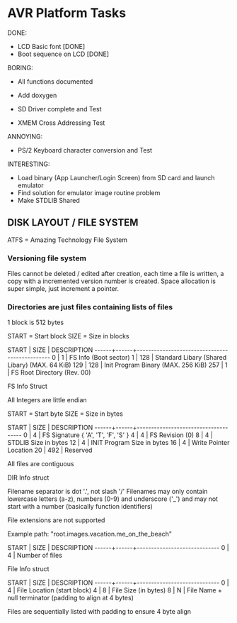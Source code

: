 # AVR Platform Tasks

DONE:
- LCD Basic font [DONE]
- Boot sequence on LCD [DONE]

BORING:
- All functions documented
- Add doxygen

- SD Driver complete and Test
- XMEM Cross Addressing Test

ANNOYING:
- PS/2 Keyboard character conversion and Test

INTERESTING:
- Load binary (App Launcher/Login Screen) from SD card and launch emulator
- Find solution for emulator image routine problem
- Make STDLIB Shared

## DISK LAYOUT / FILE SYSTEM

ATFS = Amazing Technology File System

### Versioning file system
Files cannot be deleted / edited after creation,
each time a file is written, a copy with a incremented version
number is created.
Space allocation is super simple, just increment a pointer.

### Directories are just files containing lists of files

1 block is 512 bytes

START = Start block
SIZE = Size in blocks

START | SIZE | DESCRIPTION
------+------+-----------------------------------------------
    0 |    1 | FS Info (Boot sector)
    1 |  128 | Standard Libary (Shared Libary) (MAX. 64 KiB)
  129 |  128 | Init Program Binary (MAX. 256 KiB)
  257 |    1 | FS Root Directory (Rev. 00)

FS Info Struct

All Integers are little endian

START = Start byte
SIZE = Size in bytes

START | SIZE | DESCRIPTION
------+------+-------------------------------------
    0 |    4 | FS Signature { 'A', 'T', 'F', 'S' }
    4 |    4 | FS Revision (0)
    8 |    4 | STDLIB Size in bytes
   12 |    4 | INIT Program Size in bytes
   16 |    4 | Write Pointer Location
   20 |  492 | Reserved

All files are contiguous

DIR Info struct

Filename separator is dot '.', not slash '/'
Filenames may only contain lowercase letters (a-z), numbers (0-9) and
underscore ('_') and may not start with a number
(basically function identifiers)

File extensions are not supported

Example path: "root.images.vacation.me_on_the_beach"

START | SIZE | DESCRIPTION
------+------+-----------------------------
    0 |    4 | Number of files

File Info struct

START | SIZE | DESCRIPTION
------+------+-----------------------------
    0 |    4 | File Location (start block)
    4 |    8 | File Size (in bytes)
    8 |    N | File Name + null terminator (padding to align at 4 bytes)

Files are sequentially listed with padding to ensure 4 byte align